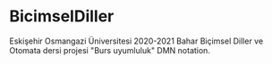 # BicimselDiller
Eskişehir Osmangazi Üniversitesi 2020-2021 Bahar Biçimsel Diller ve Otomata dersi projesi "Burs uyumluluk" DMN notation.
